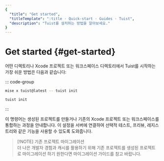 ```yaml
---
{
  "title": "Get started",
  "titleTemplate": ":title · Quick-start · Guides · Tuist",
  "description": "Tuist를 설치하는 방법을 알아보세요."
}
---
```

# Get started {#get-started}

어떤 디렉토리나 Xcode 프로젝트 또는 워크스페이스 디렉토리에서 Tuist를 시작하는 가장 쉬운 방법은 다음과 같습니다:

::: code-group

```bash [Mise]
mise x tuist@latest -- tuist init
```

```bash [Global Tuist (Homebrew)]
tuist init
```

:::

이 명령어는 <LocalizedLink href="/guides/features/projects">생성된 프로젝트를 만들거나</LocalizedLink> 기존의 Xcode 프로젝트 또는 워크스페이스를 통합하는 과정을 안내합니다. 이 설정을 서버에 연결하여 <LocalizedLink href="/guides/features/selective-testing">선택적 테스트</LocalizedLink>, <LocalizedLink href="/guides/features/previews">프리뷰</LocalizedLink>, <LocalizedLink href="/guides/features/registry">레지스트리</LocalizedLink>와 같은 기능을 사용할 수 있도록 도와줍니다.

> [!NOTE] 기존 프로젝트 마이그레이션\
> 더 나은 개발자 경험과 <LocalizedLink href="/guides/features/cache">캐시</LocalizedLink>를 활용하기 위해 기존 프로젝트를 생성된 프로젝트로 마이그레이션 하기 원한다면 <LocalizedLink href="/guides/features/projects/adoption/migrate/xcode-project">마이그레이션 가이드</LocalizedLink>를 참고 바랍니다.
